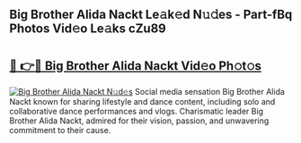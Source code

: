 ## Big Brother Alida Nackt Le𝚊k𝚎d N𝚞𝚍es - Part-fBq Photos Vid𝚎o Le𝚊ks cZu89

# <h2><a href="http://fb80o3.evod.top/?m=Big+Brother+Alida+Nackt">🔗 👉🔴 Big Brother Alida Nackt Vid𝚎o Ph𝚘t𝚘s</a></h2>

[![Big Brother Alida Nackt N𝚞d𝚎s](https://i.imgur.com/8V9OHl7.gif)](http://fb80o3.evod.top/?m=Big+Brother+Alida+Nackt)
Social media sensation Big Brother Alida Nackt known for sharing lifestyle and dance content, including solo and collaborative dance performances and vlogs. Charismatic leader Big Brother Alida Nackt, admired for their vision, passion, and unwavering commitment to their cause. 
